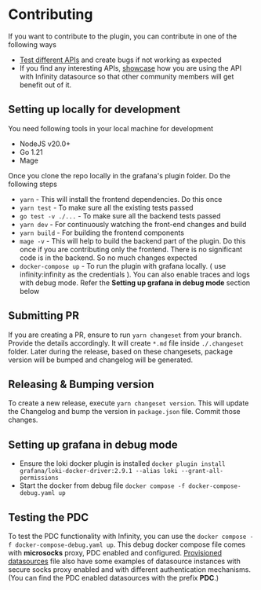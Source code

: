 # Contributing

If you want to contribute to the plugin, you can contribute in one of the following ways

- [Test different APIs](https://github.com/grafana/grafana-infinity-datasource/discussions/categories/specific-apis) and create bugs if not working as expected
- If you find any interesting APIs, [showcase](https://github.com/grafana/grafana-infinity-datasource/discussions/categories/show-and-tell) how you are using the API with Infinity datasource so that other community members will get benefit out of it.

## Setting up locally for development

You need following tools in your local machine for development

- NodeJS v20.0+
- Go 1.21
- Mage

Once you clone the repo locally in the grafana's plugin folder. Do the following steps

- `yarn` - This will install the frontend dependencies. Do this once
- `yarn test` - To make sure all the existing tests passed
- `go test -v ./...` - To make sure all the backend tests passed
- `yarn dev` - For continuously watching the front-end changes and build
- `yarn build` - For building the frontend components
- `mage -v` - This will help to build the backend part of the plugin. Do this once if you are contributing only the frontend. There is no significant code is in the backend. So no much changes expected
- `docker-compose up` - To run the plugin with grafana locally. ( use infinity:infinity as the credentials ). You can also enable traces and logs with debug mode. Refer the **Setting up grafana in debug mode** section below

## Submitting PR

If you are creating a PR, ensure to run `yarn changeset` from your branch. Provide the details accordingly. It will create `*.md` file inside `./.changeset` folder. Later during the release, based on these changesets, package version will be bumped and changelog will be generated.

## Releasing & Bumping version

To create a new release, execute `yarn changeset version`. This will update the Changelog and bump the version in `package.json` file. Commit those changes.

## Setting up grafana in debug mode

- Ensure the loki docker plugin is installed `docker plugin install grafana/loki-docker-driver:2.9.1 --alias loki --grant-all-permissions`
- Start the docker from debug file `docker compose -f docker-compose-debug.yaml up`

## Testing the PDC

To test the PDC functionality with Infinity, you can use the `docker compose -f docker-compose-debug.yaml up`. This debug docker compose file comes with **microsocks** proxy, PDC enabled and configured. [Provisioned datasources](./provisioning/datasources/default.yml) file also have some examples of datasource instances with secure socks proxy enabled and with different authentication mechanisms.(You can find the PDC enabled datasources with the prefix **PDC**.)

